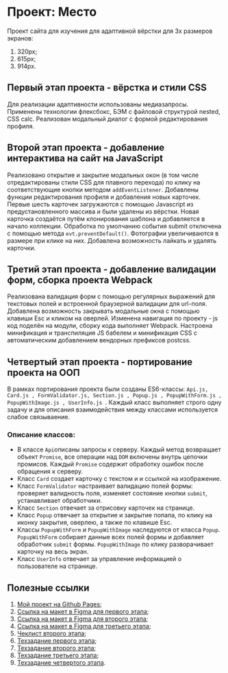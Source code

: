 # Проект: Место

Проект сайта для изучения для адаптивной вёрстки для 3х размеров экранов:
  1. 320px;
  1. 615px;
  1. 914px.

## Первый этап проекта - вёрстка и стили CSS

Для реализации адаптивности использованы медиазапросы.
Применены технологии флексбокс, БЭМ с файловой структурой nested, CSS calc.
Реализован модальный диалог с формой редактирования профиля.

## Второй этап проекта - добавление интерактива на сайт на JavaScript

Реализовано открытие и закрытие модальных окон (в том числе отредактированы стили CSS для плавного перехода) по клику на соответствующие кнопки методом `addEventListener`.
Добавлены функции редактирования профиля и добавления новых карточек.
Первые шесть карточек загружаются с помощью Javascript из предустановленного массива и были удалены из вёрстки.
Новая карточка создаётся путём клонирования шаблона и добавляется в начало коллекции.
Обработка по умолчанию события submit отключена с помощью метода `evt.preventDefault()`.
Фотографии увеличиваются в размере при клике на них.
Добавлена возможность лайкать и удалять карточки.

## Третий этап проекта - добавление валидации форм, сборка проекта Webpack

Реализована валидация форм с помощью регулярных выражений для текстовых полей и встроенной браузерной валидации для url-поля.
Добавлена возможность закрывать модальные окна с помощью клавиши Esc и кликом на оверлей.
Изменена навигация по проекту - js код поделён на модули, сборку кода выполняет Webpack.
Настроена минификация и транспиляция JS бабелем и минификация CSS с автоматическим добавлением вендорных префиксов postcss.

## Четвертый этап проекта - портирование проекта на ООП

В рамках портирования проекта были созданы ES6-классы: `Api.js, Сard.js , FormValidator.js, Section.js , Popup.js , PopupWithForm.js , PopupWithImage.js , UserInfo.js `.
Каждый класс выполняет строго одну задачу и для описания взаимодействия между классами используется слабое связываение.

### Описание классов:

- В классе `Api`описаны запросы к серверу. Каждый метод возвращает объект `Promise`, все операции над `DOM` включены внутрь цепочки промисов. Каждый `Promise` содержит обработку ошибок после обращения к серверу.
- Класс `Card` создает карточку с текстом и и ссылкой на изображение.
- Класс `FormValidator` настраивает валидацию полей формы: проверяет валидность поля, изменяет состояние кнопки `submit`, устанавливает обработчики.
- Класс `Section` отвечает за отрисовку карточек на странице.
- Класс `Popup` отвечает за открытие и закрытие попапа, по клику на иконку закрытия, оверлею, а также по клавише Esc.
- Классы `PopupWithForm` и `PopupWithImage` наследуются от класса `Popup`. `PopupWithForm` собирает данные всех полей формы и добавляет обработчик `submit` формы. `PopupWithImage` по клику разворачивает карточку на весь экран.
- Класс `UserInfo` отвечает за управление информацией о пользователе на странице.


## Полезные ссылки

1. [Мой проект на Github Pages](https://margo-yunanova.github.io/mesto-project);
1. [Ссылка на макет в Figma для первого этапа](https://www.figma.com/file/2cn9N9jSkmxD84oJik7xL7/JavaScript.-Sprint-4?node-id=28212%3A155);
1. [Ссылка на макет в Figma для второго этапа](https://www.figma.com/file/bjyvbKKJN2naO0ucURl2Z0/JavaScript.-Sprint-5);
1. [Ссылка на макет в Figma для третьего этапа](https://www.figma.com/file/kRVLKwYG3d1HGLvh7JFWRT/JavaScript.-Sprint-6?node-id=0%3A1);
1. [Чеклист второго этапа](https://code.s3.yandex.net/web-developer/checklists-pdf/web-plus/checklist-4.pdf);
1. [Техзадание первого этапа](https://code.s3.yandex.net/web-plus/static/second-month/mesto-project/index.html);
1. [Техзадание второго этапа](https://code.s3.yandex.net/web-plus/static/third-month/mesto-project/index.html);
1. [Техзадание третьего этапа](https://code.s3.yandex.net/web-developer/checklists-pdf/web-plus/checklist-8.pdf);
1. [Техзадание четвертого этапа](https://code.s3.yandex.net/web-developer/checklists-pdf/web-plus/checklist-10.pdf).
